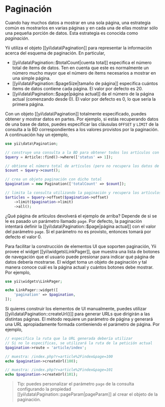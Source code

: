 Paginación
==========

Cuando hay muchos datos a mostrar en una sola página, una estrategia común es mostrarlos en varias
páginas y en cada una de ellas mostrar sólo una pequeña porción de datos. Esta estrategia es conocida como *paginación*.

Yii utiliza el objeto [[yii\data\Pagination]] para representar la información acerca del esquema de paginación. En particular,

* [[yii\data\Pagination::$totalCount|cuenta total]] especifica el número total de ítems de datos. Ten en cuenta que
  este es normalmente un número mucho mayor que el número de ítems necesarios a mostrar en una simple página.
* [[yii\data\Pagination::$pageSize|tamaño de página]] especifica cuántos ítems de datos contiene cada página. El valor
  por defecto es 20.
* [[yii\data\Pagination::$page|página actual]] da el número de la página actual (comenzando desde 0). El valor
  por defecto es 0, lo que sería la primera página.

Con un objeto [[yii\data\Pagination]] totalmente especificado, puedes obtener y mostrar datos en partes. Por ejemplo,
si estás recuperando datos de una base de datos, puedes especificar las cláusulas `OFFSET` y `LIMIT` de la consulta a la BD
correspondientes a los valores provistos por la paginación. A continuación hay un ejemplo, 

```php
use yii\data\Pagination;

// construye una consulta a la BD para obtener todos los artículos con status = 1
$query = Article::find()->where(['status' => 1]);

// obtiene el número total de artículos (pero no recupera los datos de los artículos todavía)
$count = $query->count();

// crea un objeto paginación con dicho total
$pagination = new Pagination(['totalCount' => $count]);

// limita la consulta utilizando la paginación y recupera los artículos
$articles = $query->offset($pagination->offset)
    ->limit($pagination->limit)
    ->all();
```

¿Qué página de artículos devolverá el ejemplo de arriba? Depende de si se le es pasado un parámetro  llamado `page`.
Por defecto, la paginación intentará definir la [[yii\data\Pagination::$page|página actual]] con
el valor del parámetro `page`. Si el parámetro no es provisto, entonces tomará por defecto el valor 0.

Para facilitar la construcción de elementos UI que soporten paginación, Yii provee el widget [[yii\widgets\LinkPager]],
que muestra una lista de botones de navegación que el usuario puede presionar para indicar qué página de datos debería mostrarse.
El widget toma un objeto de paginación y tal manera conoce cuál es la página actual y cuántos botones
debe mostrar. Por ejemplo,

```php
use yii\widgets\LinkPager;

echo LinkPager::widget([
    'pagination' => $pagination,
]);
```

Si quieres construir los elementos de UI manualmente, puedes utilizar [[yii\data\Pagination::createUrl()]] para generar URLs que
dirigirán a las distintas páginas. El método requiere un parámetro de página y generará una URL apropiadamente formada
contieniendo el parámetro de página. Por ejemplo,

```php
// especifica la ruta que la URL generada debería utilizar
// Si no lo especificas, se utilizará la ruta de la petición actual
$pagination->route = 'article/index';

// muestra: /index.php?r=article%2Findex&page=100
echo $pagination->createUrl(100);

// muestra: /index.php?r=article%2Findex&page=101
echo $pagination->createUrl(101);
```

> Tip: puedes personalizar el parámetro `page` de la consulta configurando
  la propiedad [[yii\data\Pagination::pageParam|pageParam]] al crear el objeto de la paginación.
